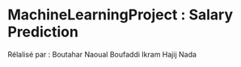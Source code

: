 # MachineLearningProject : Salary Prediction
Rélalisé par :
Boutahar Naoual
Boufaddi Ikram
Hajij Nada
